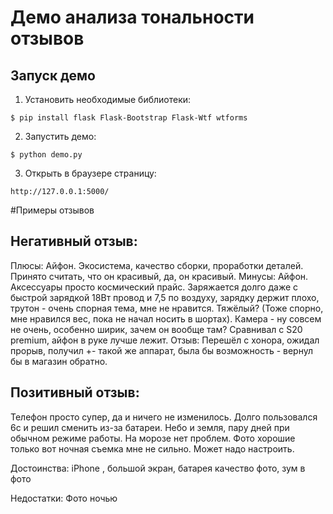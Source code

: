 # Демо анализа тональности отзывов
## Запуск демо

1. Установить необходимые библиотеки:

`$ pip install flask Flask-Bootstrap Flask-Wtf wtforms`

2. Запустить демо:

`$ python demo.py`

3. Открыть в браузере страницу:

`http://127.0.0.1:5000/`

#Примеры отзывов


## Негативный отзыв:
Плюсы: 	Айфон. Экосистема, качество сборки, проработки деталей. Принято считать, что он красивый, да, он красивый.
Минусы: 	Айфон. Аксессуары просто космический прайс. Заряжается долго даже с быстрой зарядкой 18Вт провод и 7,5 по воздуху, зарядку держит плохо, трутон - очень спорная тема, мне не нравится. Тяжёлый? (Тоже спорно, мне нравился вес, пока не начал носить в шортах). Камера - ну совсем не очень, особенно ширик, зачем он вообще там? Сравнивал с S20 premium, айфон в руке лучше лежит.
Отзыв: 	Перешёл с хонора, ожидал прорыв, получил +- такой же аппарат, была бы возможность - вернул бы в магазин обратно.

## Позитивный отзыв:
Телефон просто супер, да и ничего не изменилось. Долго пользовался 6с и решил сменить из-за батареи. Небо и земля, пару дней при обычном режиме работы. На морозе нет проблем. Фото хорошие только вот ночная съемка мне не сильно. Может надо настроить.

Достоинства:
    iPhone , большой экран, батарея качество фото, зум в фото

Недостатки:
    Фото ночью
